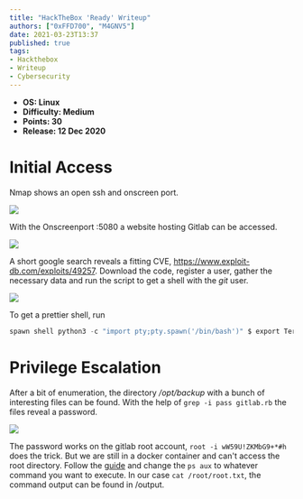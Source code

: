 ```yaml
---
title: "HackTheBox 'Ready' Writeup"
authors: ["0xFFD700", "M4GNV5"]
date: 2021-03-23T13:37
published: true
tags:
- Hackthebox
- Writeup
- Cybersecurity
---
```


- **OS: Linux**
- **Difficulty: Medium**
- **Points: 30**
- **Release: 12 Dec 2020**

# Initial Access

Nmap shows an open ssh and onscreen port.

![](../src/blog/images/htb-ready1.webp)

With the Onscreenport <ip>:5080 a website hosting Gitlab can be accessed.

![](../src/blog/images/htb-ready2.webp)

A short google search reveals a fitting CVE, https://www.exploit-db.com/exploits/49257. Download the code, register a user, gather the necessary data and run the script to get a shell with the *git* user.

![](../src/blog/images/htb-ready3.webp)

To get a prettier shell, run 
```python
spawn shell python3 -c "import pty;pty.spawn('/bin/bash')" $ export Term=xterm
```
# Privilege Escalation


After a bit of enumeration, the directory */opt/backup* with a bunch of interesting files can be found. With the help of ```grep -i pass gitlab.rb``` the files reveal a password.

![](../src/blog/images/htb-ready4.webp)

The password works on the gitlab root account, ```root -i wW59U!ZKMbG9+*#h``` does the trick. But we are still in a docker container and can't access the root directory. Follow the [guide](https://betterprogramming.pub/escaping-docker-privileged-containers-a7ae7d17f5a1) and change the ```ps aux``` to whatever command you want to execute. In our case ```cat /root/root.txt```, the command output can be found in /output.
